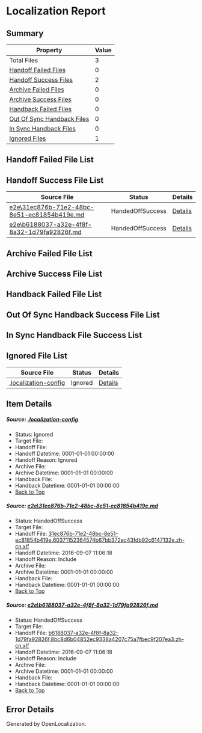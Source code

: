 # <a name='report-top'></a> Localization Report

## Summary
 Property | Value 
 -------- | ----- 
 Total Files | 3
[ Handoff Failed Files ](#handoff-failed-list)| 0
[ Handoff Success Files ](#handoff-success-list)| 2
[ Archive Failed Files ](#archive-failed-list)| 0
[ Archive Success Files ](#archive-success-list)| 0
[ Handback Failed Files ](#handback-failed-list)| 0
[ Out Of Sync Handback Files ](#outofsync-handback-success-list)| 0
[ In Sync Handback Files ](#insync-handback-success-list)| 0
[ Ignored Files ](#ignored-list)| 1

## <a name='handoff-failed-list'></a> Handoff Failed File List

## <a name='handoff-success-list'></a> Handoff Success File List
 Source File | Status | Details 
 ----------- | ------ | ------- 
 [e2e\31ec876b-71e2-48bc-8e51-ec81854b419e.md](https://github.com/OpenLocalizationTestOrg/ol-test0/blob/c0f134a7869c2ca824c4e457233fd6b1691986b9/e2e/31ec876b-71e2-48bc-8e51-ec81854b419e.md) | HandedOffSuccess | [Details](#7c4ea57fb931167b95d113bffad4d0525dc14be31)
 [e2e\b6188037-a32e-4f8f-8a32-1d79fa92826f.md](https://github.com/OpenLocalizationTestOrg/ol-test0/blob/c0f134a7869c2ca824c4e457233fd6b1691986b9/e2e/b6188037-a32e-4f8f-8a32-1d79fa92826f.md) | HandedOffSuccess | [Details](#e66db0c9bda2bf53357ba272d6f3b2c657ed1ad42)

## <a name='archive-failed-list'></a> Archive Failed File List

## <a name='archive-success-list'></a> Archive Success File List

## <a name='handback-failed-list'></a> Handback Failed File List

## <a name='outofsync-handback-success-list'></a> Out Of Sync Handback Success File List

## <a name='insync-handback-success-list'></a> In Sync Handback File Success List

## <a name='ignored-list'></a> Ignored File List
 Source File | Status | Details 
 ----------- | ------ | ------- 
 [.localization-config](https://github.com/OpenLocalizationTestOrg/ol-test0/blob/c0f134a7869c2ca824c4e457233fd6b1691986b9/.localization-config) | Ignored | [Details](#3d4f252ac210baf56311d7e97dcc2db10974dbd20)

## Item Details
##### <a name='3d4f252ac210baf56311d7e97dcc2db10974dbd20'></a> Source: [.localization-config](https://github.com/OpenLocalizationTestOrg/ol-test0/blob/c0f134a7869c2ca824c4e457233fd6b1691986b9/.localization-config)
* Status: Ignored
* Target File: 
* Handoff File: 
* Handoff Datetime: 0001-01-01 00:00:00
* Handoff Reason: Ignored
* Archive File: 
* Archive Datetime: 0001-01-01 00:00:00
* Handback File: 
* Handback Datetime: 0001-01-01 00:00:00
* [Back to Top](#report-top)

##### <a name='7c4ea57fb931167b95d113bffad4d0525dc14be31'></a> Source: [e2e\31ec876b-71e2-48bc-8e51-ec81854b419e.md](https://github.com/OpenLocalizationTestOrg/ol-test0/blob/c0f134a7869c2ca824c4e457233fd6b1691986b9/e2e/31ec876b-71e2-48bc-8e51-ec81854b419e.md)
* Status: HandedOffSuccess
* Target File: 
* Handoff File: [31ec876b-71e2-48bc-8e51-ec81854b419e.60371152364574b67bb372ec43fdb92c6147132e.zh-cn.xlf](https://github.com/OpenLocalizationTestOrg/ol-test0-handoff/blob/acedddcf5ee3e1eaa43f2f508a230a9ebef95cb0/ol-handoff/OpenLocalizationTestOrg/ol-test0-zhcn/ci/ht/31ec876b-71e2-48bc-8e51-ec81854b419e.60371152364574b67bb372ec43fdb92c6147132e.zh-cn.xlf)
* Handoff Datetime: 2016-09-07 11:06:18
* Handoff Reason: Include
* Archive File: 
* Archive Datetime: 0001-01-01 00:00:00
* Handback File: 
* Handback Datetime: 0001-01-01 00:00:00
* [Back to Top](#report-top)

##### <a name='e66db0c9bda2bf53357ba272d6f3b2c657ed1ad42'></a> Source: [e2e\b6188037-a32e-4f8f-8a32-1d79fa92826f.md](https://github.com/OpenLocalizationTestOrg/ol-test0/blob/c0f134a7869c2ca824c4e457233fd6b1691986b9/e2e/b6188037-a32e-4f8f-8a32-1d79fa92826f.md)
* Status: HandedOffSuccess
* Target File: 
* Handoff File: [b6188037-a32e-4f8f-8a32-1d79fa92826f.8bc8d6b04852ec9338a4207c75a7fbec9f207ea3.zh-cn.xlf](https://github.com/OpenLocalizationTestOrg/ol-test0-handoff/blob/acedddcf5ee3e1eaa43f2f508a230a9ebef95cb0/ol-handoff/OpenLocalizationTestOrg/ol-test0-zhcn/ci/ht/b6188037-a32e-4f8f-8a32-1d79fa92826f.8bc8d6b04852ec9338a4207c75a7fbec9f207ea3.zh-cn.xlf)
* Handoff Datetime: 2016-09-07 11:06:18
* Handoff Reason: Include
* Archive File: 
* Archive Datetime: 0001-01-01 00:00:00
* Handback File: 
* Handback Datetime: 0001-01-01 00:00:00
* [Back to Top](#report-top)


## Error Details

Generated by OpenLocalization.
